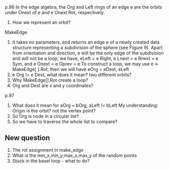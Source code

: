 ##
p.96
In the edge algebra, the Org and Left rings of an edge e are the orbits under
Onext of e and e Onext Rot, respectively.
1. How we represent an orbit?

MakeEdge
 1. It takes no parameters,
and returns an edge e of a newly created data structure representing a subdivision
of the sphere (see Figure 9). Apart from orientation and direction, e will be the
only edge of the subdivision and will not be a loop; we have, eLeft
= e Right, e Lnext = e Rnext = e Sym, and e Onext = e Oprev = e
To construct a loop, we may use e <- MakeEdge[ ].Rot; then we will have eOrg = eDest, eLeft
2. e Org != e Dest, what does it mean? two different orbits?
3. Why  MakeEdge[].Rot create a loop?
4. Org and Dest are x and y coordinates?

p.97
1. What does it mean for aOrg = bOrg, aLeft != bLeft
My understanding: Origin is the orbit? not the vertex point?
2. So Org is node in a circular list?
3. So we have to traverse the whole list to compare?


## New question
1. The rot assignment in make_edge
2. What is the min_x,min_y;max_x,max_y of the random points
3. Stuck in the basel loop - what to do?
